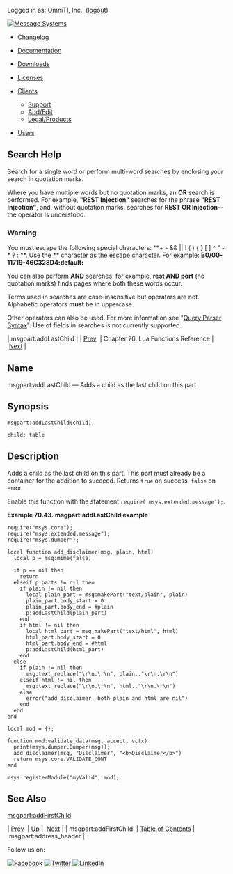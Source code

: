 Logged in as: OmniTI, Inc.  ([logout](https://support.messagesystems.com/logout.php))

[![Message Systems](https://support.messagesystems.com/images/ms-white205.png)](https://support.messagesystems.com/start.php) 

*   [Changelog](https://support.messagesystems.com/start.php?show=changelog)
*   [Documentation](https://support.messagesystems.com/docs/)
*   [Downloads](https://support.messagesystems.com/start.php)

*   [Licenses](https://support.messagesystems.com/license_summary.php)
*   <a href="">Clients</a>
    *   [Support](https://support.messagesystems.com/cs.php)
    *   [Add/Edit](https://support.messagesystems.com/edit_client.php)
    *   [Legal/Products](https://support.messagesystems.com/edit_products.php)
*   [Users](https://support.messagesystems.com/edit_customer.php)

## Search Help

Search for a single word or perform multi-word searches by enclosing your search in quotation marks.

Where you have multiple words but no quotation marks, an **OR** search is performed. For example, **"REST Injection"** searches for the phrase **"REST Injection"**, and, without quotation marks, searches for **REST OR Injection**--the operator is understood.

### Warning

You must escape the following special characters: **+ - && || ! ( ) { } [ ] ^ " ~ * ? : \**. Use the **\** character as the escape character. For example: **B0/00-11719-46C328D4\:default\:**

You can also perform **AND** searches, for example, **rest AND port** (no quotation marks) finds pages where both these words occur.

Terms used in searches are case-insensitive but operators are not. Alphabetic operators **must** be in uppercase.

Other operators can also be used. For more information see "[Query Parser Syntax](https://lucene.apache.org/core/old_versioned_docs/versions/3_0_0/queryparsersyntax.html)". Use of fields in searches is not currently supported.

| msgpart:addLastChild |
| [Prev](lua.ref.msgpart_addFirstChild.php)  | Chapter 70. Lua Functions Reference |  [Next](lua.ref.msgpart_address_header.php) |

<a name="lua.ref.msgpart_addLastChild"></a>
## Name

msgpart:addLastChild — Adds a child as the last child on this part

<a name="idp17026432"></a>
## Synopsis

`msgpart:addLastChild(child);`

`child: table`<a name="idp17029360"></a>
## Description

Adds a child as the last child on this part. This part must already be a container for the addition to succeed. Returns `true` on success, `false` on error.

Enable this function with the statement `require('msys.extended.message');`.

<a name="lua.ref.msgpart_addLastChild.example"></a>

**Example 70.43. msgpart:addLastChild example**

```
require("msys.core");
require("msys.extended.message");
require("msys.dumper");

local function add_disclaimer(msg, plain, html)
  local p = msg:mime(false)

  if p == nil then
    return
  elseif p.parts != nil then
    if plain != nil then
      local plain_part = msg:makePart("text/plain", plain)
      plain_part.body_start = 0
      plain_part.body_end = #plain
      p:addLastChild(plain_part)
    end
    if html != nil then
      local html_part = msg:makePart("text/html", html)
      html_part.body_start = 0
      html_part.body_end = #html
      p:addLastChild(html_part)
    end
  else
    if plain != nil then
      msg:text_replace("\r\n.\r\n", plain.."\r\n.\r\n")
    elseif html != nil then
      msg:text_replace("\r\n.\r\n", html.."\r\n.\r\n")
    else
      error("add_disclaimer: both plain and html are nil")
    end
  end
end

local mod = {};

function mod:validate_data(msg, accept, vctx)
  print(msys.dumper.Dumper(msg));
  add_disclaimer(msg, "Disclaimer", "<b>Disclaimer</b>")
  return msys.core.VALIDATE_CONT
end

msys.registerModule("myValid", mod);
```

<a name="idp17036768"></a>
## See Also

[msgpart:addFirstChild](lua.ref.msgpart_addFirstChild.php "msgpart:addFirstChild")

| [Prev](lua.ref.msgpart_addFirstChild.php)  | [Up](lua.function.details.php) |  [Next](lua.ref.msgpart_address_header.php) |
| msgpart:addFirstChild  | [Table of Contents](index.php) |  msgpart:address_header |

Follow us on:

[![Facebook](https://support.messagesystems.com/images/icon-facebook.png)](http://www.facebook.com/messagesystems) [![Twitter](https://support.messagesystems.com/images/icon-twitter.png)](http://twitter.com/#!/MessageSystems) [![LinkedIn](https://support.messagesystems.com/images/icon-linkedin.png)](http://www.linkedin.com/company/message-systems)